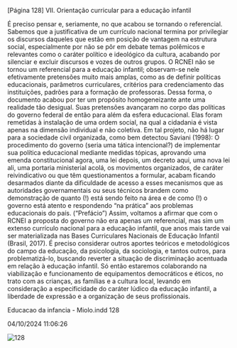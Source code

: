 [Página 128]
VII. Orientação curricular para a educação infantil

É preciso pensar e, seriamente, no que acabou se tornando o referencial. Sabemos que a justificativa de um currículo nacional termina por privilegiar os discursos daqueles que estão em posição de
vantagem na estrutura social, especialmente por não se pôr em debate
temas polêmicos e relevantes como o caráter político e ideológico da
cultura, acabando por silenciar e excluir discursos e vozes de outros
grupos.
O RCNEI não se tornou um referencial para a educação infantil;
observam-se nele efetivamente pretensões muito mais amplas, como
as de definir políticas educacionais, parâmetros curriculares, critérios
para credenciamento das instituições, padrões para a formação de professoras. Dessa forma, o documento acabou por ter um propósito homogeneizante ante uma realidade tão desigual. Suas pretensões avançaram no corpo das políticas do governo federal de então para além da
esfera educacional. Elas foram remetidas à instalação de uma ordem
social, na qual a cidadania é vista apenas na dimensão individual e
não coletiva.
Em tal projeto, não há lugar para a sociedade civil organizada,
como bem detectou Saviani (1998):
O procedimento do governo (seria uma tática intencional?)
de implementar sua política educacional mediante medidas
tópicas, aprovando uma emenda constitucional agora, uma
lei depois, um decreto aqui, uma nova lei ali, uma portaria
ministerial acolá, os movimentos organizados, de caráter
reivindicativo ou que têm questionamentos a formular,
acabam ficando desarmados diante da dificuldade de acesso
a esses mecanismos que as autoridades governamentais ou
seus técnicos brandem como demonstração de quanto (!)
está sendo feito na área e de como (!) o governo está atento e
respondendo “na prática” aos problemas educacionais do país.
(“Prefácio”)
Assim, voltamos a afirmar que com o RCNEI a proposta do governo
não era apenas um referencial, mas sim um extenso currículo nacional
para a educação infantil, que anos mais tarde vai ser materializada
nas Bases Curriculares Nacionais de Educação Infantil (Brasil, 2017). É
preciso considerar outros aportes teóricos e metodológicos do campo
da educação, da psicologia, da sociologia, e tantos outros, para problematizá-lo, buscando reverter a situação de discriminação acentuada
em relação à educação infantil. Só então estaremos colaborando na
viabilização e funcionamento de equipamentos democráticos e éticos,
no trato com as crianças, as famílias e a cultura local, levando em consideração a especificidade do caráter lúdico da educação infantil, a
liberdade de expressão e a organização de seus profissionais.


Educacao da infancia - Miolo.indd 128

04/10/2024 11:06:26

![128](./img/page_128-01.jpg)
